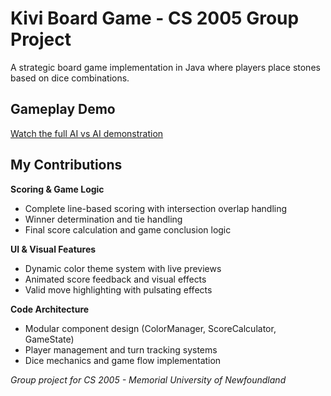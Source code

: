 # Kivi Board Game - CS 2005 Group Project

A strategic board game implementation in Java where players place stones based on dice combinations.

## Gameplay Demo

[Watch the full AI vs AI demonstration](KiviGameDemo.mp4)

## My Contributions

**Scoring & Game Logic**
- Complete line-based scoring with intersection overlap handling
- Winner determination and tie handling  
- Final score calculation and game conclusion logic

**UI & Visual Features**
- Dynamic color theme system with live previews
- Animated score feedback and visual effects
- Valid move highlighting with pulsating effects

**Code Architecture** 
- Modular component design (ColorManager, ScoreCalculator, GameState)
- Player management and turn tracking systems
- Dice mechanics and game flow implementation

*Group project for CS 2005 - Memorial University of Newfoundland*
